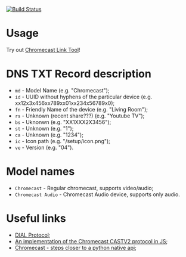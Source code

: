 [![Build Status](https://travis-ci.org/azasypkin/chromecast-link.svg?branch=master)](https://travis-ci.org/azasypkin/chromecast-link)

# Usage

Try out [Chromecast Link Tool](https://github.com/azasypkin/chromecast-link-tool)!

# DNS TXT Record description

* `md` - Model Name (e.g. "Chromecast");
* `id` - UUID without hyphens of the particular device (e.g. xx12x3x456xx789xx01xx234x56789x0);
* `fn` - Friendly Name of the device (e.g. "Living Room"); 
* `rs` - Unknown (recent share???) (e.g. "Youtube TV");
* `bs` - Uknonwn (e.g. "XX1XXX2X3456");
* `st` - Unknown (e.g. "1");
* `ca` - Unknown (e.g. "1234");
* `ic` - Icon path (e.g. "/setup/icon.png");
* `ve` - Version (e.g. "04").


# Model names

* `Chromecast` - Regular chromecast, supports video/audio;
* `Chromecast Audio` - Chromecast Audio device, supports only audio.


# Useful links

* [DIAL Protocol](http://www.dial-multiscreen.org/);
* [An implementation of the Chromecast CASTV2 protocol in JS](https://github.com/thibauts/node-castv2);
* [Chromecast - steps closer to a python native api](http://www.clift.org/fred/chromecast-steps-closer-to-a-python-native-api.html);
